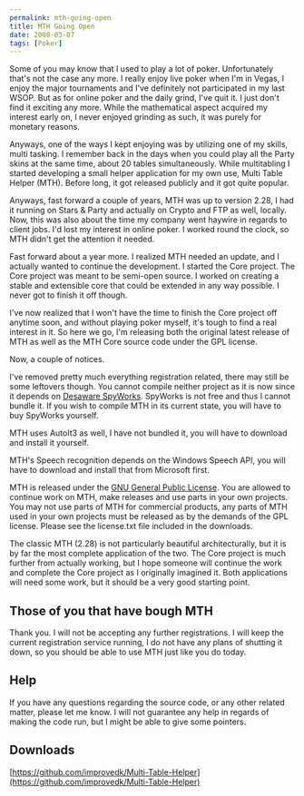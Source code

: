 ```yaml
---
permalink: mth-going-open
title: MTH Going Open
date: 2008-03-07
tags: [Poker]
---
```

Some of you may know that I used to play a lot of poker. Unfortunately that's not the case any more. I really enjoy live poker when I'm in Vegas, I enjoy the major tournaments and I've definitely not participated in my last WSOP. But as for online poker and the daily grind, I've quit it. I just don't find it exciting any more. While the mathematical aspect acquired my interest early on, I never enjoyed grinding as such, it was purely for monetary reasons.

<!-- more -->

Anyways, one of the ways I kept enjoying was by utilizing one of my skills, multi tasking. I remember back in the days when you could play all the Party skins at the same time, about 20 tables simultaneously. While multitabling I started developing a small helper application for my own use, Multi Table Helper (MTH). Before long, it got released publicly and it got quite popular.

Anyways, fast forward a couple of years, MTH was up to version 2.28, I had it running on Stars & Party and actually on Crypto and FTP as well, locally. Now, this was also about the time my company went haywire in regards to client jobs. I'd lost my interest in online poker. I worked round the clock, so MTH didn't get the attention it needed.

Fast forward about a year more. I realized MTH needed an update, and I actually wanted to continue the development. I started the Core project. The Core project was meant to be semi-open source. I worked on creating a stable and extensible core that could be extended in any way possible. I never got to finish it off though.

I've now realized that I won't have the time to finish the Core project off anytime soon, and without playing poker myself, it's tough to find a real interest in it. So here we go, I'm releasing both the original latest release of MTH as well as the MTH Core source code under the GPL license.

Now, a couple of notices.

I've removed pretty much everything registration related, there may still be some leftovers though. You cannot compile neither project as it is now since it depends on [Desaware SpyWorks](http://desaware.com/products/universalcom/spyworks/index.aspx). SpyWorks is not free and thus I cannot bundle it. If you wish to compile MTH in its current state, you will have to buy SpyWorks yourself.

MTH uses AutoIt3 as well, I have not bundled it, you will have to download and install it yourself.

MTH's Speech recognition depends on the Windows Speech API, you will have to download and install that from Microsoft first.

MTH is released under the [GNU General Public License](https://github.com/improvedk/Multi-Table-Helper/blob/master/License.txt). You are allowed to continue work on MTH, make releases and use parts in your own projects. You may not use parts of MTH for commercial products, any parts of MTH used in your own projects must be released as by the demands of the GPL license. Please see the license.txt file included in the downloads.

The classic MTH (2.28) is not particularly beautiful architecturally, but it is by far the most complete application of the two. The Core project is much further from actually working, but I hope someone will continue the work and complete the Core project as I originally imagined it. Both applications will need some work, but it should be a very good starting point.

## Those of you that have bough MTH

Thank you. I will not be accepting any further registrations. I will keep the current registration service running, I do not have any plans of shutting it down, so you should be able to use MTH just like you do today.

## Help

If you have any questions regarding the source code, or any other related matter, please let me know. I will not guarantee any help in regards of making the code run, but I might be able to give some pointers.

## Downloads

[https://github.com/improvedk/Multi-Table-Helper](https://github.com/improvedk/Multi-Table-Helper)
